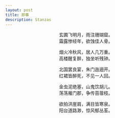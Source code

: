 ```yaml
---
layout: post
title: 即事
description: Stanzas
---
```


<p align="center">
玄圃飞明月，雨注珊瑚窟。<br/>
霜露惨经年，欲蚀佳人骨。
</p>

<p align="center">
烟火冷秋风，居人几万重。<br/>
高楼醒复醉，独坐听残钟。
</p>

<p align="center">
北国罢良宴，朱门迤逦开。<br/>
红裙皆醉死，不见一人回。
</p>

<p align="center">
金虫泥绝塞，山鬼饮胡儿。<br/>
荡荡雁门郡，争传苜蓿枝。
</p>

<p align="center">
欲拍洪崖肩，满目皆寒泉。<br/>
阳台道路渺，惊风郁丛荃。
</p>